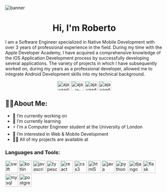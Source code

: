 <!--
### Hi there 👋
**Roberto2194/Roberto2194** is a ✨ _special_ ✨ repository because its `README.md` (this file) appears on your GitHub profile.

Here are some ideas to get you started:

- 🔭 I’m currently working on ...
- 🌱 I’m currently learning ...
- 👯 I’m looking to collaborate on ...
- 🤔 I’m looking for help with ...
- 💬 Ask me about ...
- 📫 How to reach me: ...
- 😄 Pronouns: ...
- ⚡ Fun fact: ...
-->
![banner](https://user-images.githubusercontent.com/95478989/198955082-6e78ebb5-e1e4-49f9-8d32-6e5af3984dcd.gif)

<h1 align="center">Hi, I'm Roberto</h1>
I am a Software Engineer specialized in Native Mobile Development with over 3 years of professional experience in the field. During my time with the Apple Developer Academy, I have acquired a comprehensive knowledge of the iOS Application Development process by successfully developing several applications. The variety of projects in which I have subsequently worked on, during my years as a professional developer, allowed me to integrate Android Development skills into my technical background.

<p align="center">
<a href="https://twitter.com/ajayaadhav" target="blank"><img align="center" src="https://raw.githubusercontent.com/rahuldkjain/github-profile-readme-generator/master/src/images/icons/Social/twitter.svg" alt="ajayaadhav" height="30" width="40" /></a>
<a href="https://linkedin.com/in/ajay-aadhav-251773170" target="blank"><img align="center" src="https://raw.githubusercontent.com/rahuldkjain/github-profile-readme-generator/master/src/images/icons/Social/linked-in-alt.svg" alt="ajay-aadhav-251773170" height="30" width="40" /></a>
<a href="https://fb.com/ajayaadhav10" target="blank"><img align="center" src="https://raw.githubusercontent.com/rahuldkjain/github-profile-readme-generator/master/src/images/icons/Social/facebook.svg" alt="ajayaadhav10" height="30" width="40" /></a>
<a href="https://instagram.com/ajayaadhav" target="blank"><img align="center" src="https://raw.githubusercontent.com/rahuldkjain/github-profile-readme-generator/master/src/images/icons/Social/instagram.svg" alt="ajayaadhav" height="30" width="40" /></a>
</p>

 <!-- GitHub About me section start -->
 ## 👨‍💻About Me:
- 🔭 I’m currently working on 
- 🌱 I’m currently learning 
- ⚡ I'm a Computer Engineer student at the University of London
- 🚀 I’m interested in Web & Mobile Development
- 👨‍💻 All of my projects are available at 

<!-- GitHub About me section end -->


<h3 align="left">Languages and Tools:</h3>
<p align="left"> 
  
  <!-- MOBILE -->
  <img src="https://cdn.jsdelivr.net/gh/devicons/devicon/icons/swift/swift-original.svg" alt="swift" width="40" height="40"/> 
  <img src="https://cdn.jsdelivr.net/gh/devicons/devicon/icons/kotlin/kotlin-original.svg" alt="kotlin" width="40" height="40"/> 
  
  <!-- FRONT-END -->
  <img src="https://cdn.jsdelivr.net/gh/devicons/devicon/icons/javascript/javascript-original.svg" alt="javascript" width="40" height="40"/> 
  <img src="https://cdn.jsdelivr.net/gh/devicons/devicon/icons/typescript/typescript-original.svg" alt="typescript" width="40" height="40"/> 
  <img src="https://cdn.jsdelivr.net/gh/devicons/devicon/icons/react/react-original.svg" alt="react" width="40" height="40"/> 
  <img src="https://cdn.jsdelivr.net/gh/devicons/devicon/icons/css3/css3-original.svg" alt="css3" width="40" height="40"/> 
  <img src="https://cdn.jsdelivr.net/gh/devicons/devicon/icons/html5/html5-original.svg" alt="html5" width="40" height="40"/> 
 
  <!-- BACK-END -->
  <img src="https://cdn.jsdelivr.net/gh/devicons/devicon/icons/java/java-original.svg" alt="java" width="40" height="40"/> 
  <img src="https://cdn.jsdelivr.net/gh/devicons/devicon/icons/python/python-original.svg" alt="python" width="40" height="40"/> 
  
  <img src="https://cdn.jsdelivr.net/gh/devicons/devicon/icons/django/django-plain.svg" alt="django" width="40" height="40"/>
  <img src="https://cdn.jsdelivr.net/gh/devicons/devicon/icons/flask/flask-original.svg" alt="flask" width="40" height="40"/> 
  
  <img src="https://cdn.jsdelivr.net/gh/devicons/devicon/icons/mysql/mysql-original.svg" alt="mysql" width="40" height="40"/> 
  <img src="https://cdn.jsdelivr.net/gh/devicons/devicon/icons/postgresql/postgresql-original.svg" alt="postgresql" width="40" height="40"/>
   
</p>

